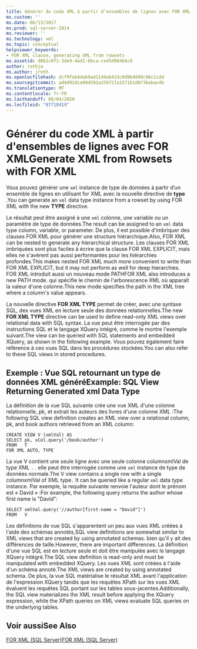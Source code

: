 ```yaml
---
title: Générer du code XML à partir d’ensembles de lignes avec FOR XML | Microsoft Docs
ms.custom: ''
ms.date: 06/13/2017
ms.prod: sql-server-2014
ms.reviewer: ''
ms.technology: xml
ms.topic: conceptual
helpviewer_keywords:
- FOR XML clause, generating XML from rowsets
ms.assetid: d061c0f1-3de9-4ad1-bbca-ce45d064b6c8
author: rothja
ms.author: jroth
ms.openlocfilehash: dcf9feb4dab9ad1149ab433c9d9b4999c96c1cdd
ms.sourcegitcommit: ad4d92dce894592a259721a1571b1d8736abacdb
ms.translationtype: MT
ms.contentlocale: fr-FR
ms.lasthandoff: 08/04/2020
ms.locfileid: "87710419"
---
```

# <a name="generate-xml-from-rowsets-with-for-xml"></a><span data-ttu-id="77efb-102">Générer du code XML à partir d'ensembles de lignes avec FOR XML</span><span class="sxs-lookup"><span data-stu-id="77efb-102">Generate XML from Rowsets with FOR XML</span></span>
  <span data-ttu-id="77efb-103">Vous pouvez générer une `xml` instance de type de données à partir d’un ensemble de lignes en utilisant for XML avec la nouvelle directive de **type** .</span><span class="sxs-lookup"><span data-stu-id="77efb-103">You can generate an `xml` data type instance from a rowset by using FOR XML with the new **TYPE** directive.</span></span>  
  
 <span data-ttu-id="77efb-104">Le résultat peut être assigné à une `xml` colonne, une variable ou un paramètre de type de données.</span><span class="sxs-lookup"><span data-stu-id="77efb-104">The result can be assigned to an `xml` data type column, variable, or parameter.</span></span> <span data-ttu-id="77efb-105">De plus, il est possible d'imbriquer des clauses FOR XML pour générer une structure hiérarchique.</span><span class="sxs-lookup"><span data-stu-id="77efb-105">Also, FOR XML can be nested to generate any hierarchical structure.</span></span> <span data-ttu-id="77efb-106">Les clauses FOR XML imbriquées sont plus faciles à écrire que la clause FOR XML EXPLICIT, mais elles ne s'avèrent pas aussi performantes pour les hiérarchies profondes.</span><span class="sxs-lookup"><span data-stu-id="77efb-106">This makes nested FOR XML much more convenient to write than FOR XML EXPLICIT, but it may not perform as well for deep hierarchies.</span></span> <span data-ttu-id="77efb-107">FOR XML introduit aussi un nouveau mode PATH</span><span class="sxs-lookup"><span data-stu-id="77efb-107">FOR XML also introduces a new PATH mode.</span></span> <span data-ttu-id="77efb-108">qui spécifie le chemin de l'arborescence XML où apparaît la valeur d'une colonne.</span><span class="sxs-lookup"><span data-stu-id="77efb-108">This new mode specifies the path in the XML tree where a column's value appears.</span></span>  
  
 <span data-ttu-id="77efb-109">La nouvelle directive **FOR XML TYPE** permet de créer, avec une syntaxe SQL, des vues XML en lecture seule des données relationnelles.</span><span class="sxs-lookup"><span data-stu-id="77efb-109">The new **FOR XML TYPE** directive can be used to define read-only XML views over relational data with SQL syntax.</span></span> <span data-ttu-id="77efb-110">La vue peut être interrogée par des instructions SQL et le langage XQuery intégré, comme le montre l'exemple suivant.</span><span class="sxs-lookup"><span data-stu-id="77efb-110">The view can be queried with SQL statements and embedded XQuery, as shown in the following example.</span></span> <span data-ttu-id="77efb-111">Vous pouvez également faire référence à ces vues SQL dans les procédures stockées.</span><span class="sxs-lookup"><span data-stu-id="77efb-111">You can also refer to these SQL views in stored procedures.</span></span>  
  
## <a name="example-sql-view-returning-generated-xml-data-type"></a><span data-ttu-id="77efb-112">Exemple : Vue SQL retournant un type de données XML généré</span><span class="sxs-lookup"><span data-stu-id="77efb-112">Example: SQL View Returning Generated xml Data Type</span></span>  
 <span data-ttu-id="77efb-113">La définition de la vue SQL suivante crée une vue XML d'une colonne relationnelle, pk, et extrait les auteurs des livres d'une colonne XML :</span><span class="sxs-lookup"><span data-stu-id="77efb-113">The following SQL view definition creates an XML view over a relational column, pk, and book authors retrieved from an XML column:</span></span>  
  
```  
CREATE VIEW V (xmlVal) AS  
SELECT pk, xCol.query('/book/author')  
FROM   T  
FOR XML AUTO, TYPE  
```  
  
 <span data-ttu-id="77efb-114">La vue V contient une seule ligne avec une seule colonne columnxmlVal de type XML `.` . elle peut être interrogée comme une `xml` instance de type de données normale.</span><span class="sxs-lookup"><span data-stu-id="77efb-114">The V view contains a single row with a single columnxmlVal of XML type`.` It can be queried like a regular `xml` data type instance.</span></span> <span data-ttu-id="77efb-115">Par exemple, la requête suivante renvoie l'auteur dont le prénom est « David » :</span><span class="sxs-lookup"><span data-stu-id="77efb-115">For example, the following query returns the author whose first name is "David":</span></span>  
  
```  
SELECT xmlVal.query('//author[first-name = "David"]')  
FROM   V  
```  
  
 <span data-ttu-id="77efb-116">Les définitions de vue SQL s'apparentent un peu aux vues XML créées à l'aide des schémas annotés,</span><span class="sxs-lookup"><span data-stu-id="77efb-116">SQL view definitions are somewhat similar to XML views that are created by using annotated schemas.</span></span> <span data-ttu-id="77efb-117">bien qu'il y ait des différences de taille.</span><span class="sxs-lookup"><span data-stu-id="77efb-117">However, there are important differences.</span></span> <span data-ttu-id="77efb-118">La définition d'une vue SQL est en lecture seule et doit être manipulée avec le langage XQuery intégré.</span><span class="sxs-lookup"><span data-stu-id="77efb-118">The SQL view definition is read-only and must be manipulated with embedded XQuery.</span></span> <span data-ttu-id="77efb-119">Les vues XML sont créées à l'aide d'un schéma annoté.</span><span class="sxs-lookup"><span data-stu-id="77efb-119">The XML views are created by using annotated schema.</span></span> <span data-ttu-id="77efb-120">De plus, la vue SQL matérialise le résultat XML avant l'application de l'expression XQuery tandis que les requêtes XPath sur les vues XML évaluent les requêtes SQL portant sur les tables sous-jacentes.</span><span class="sxs-lookup"><span data-stu-id="77efb-120">Additionally, the SQL view materializes the XML result before applying the XQuery expression, while the XPath queries on XML views evaluate SQL queries on the underlying tables.</span></span>  
  
## <a name="see-also"></a><span data-ttu-id="77efb-121">Voir aussi</span><span class="sxs-lookup"><span data-stu-id="77efb-121">See Also</span></span>  
 [<span data-ttu-id="77efb-122">FOR XML &#40;SQL Server&#41;</span><span class="sxs-lookup"><span data-stu-id="77efb-122">FOR XML &#40;SQL Server&#41;</span></span>](for-xml-sql-server.md)  
  
  
